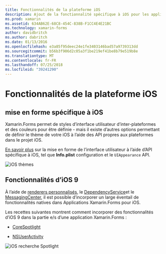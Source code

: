 ```yaml
---
title: Fonctionnalités de la plateforme iOS
description: Ajout de la fonctionnalité spécifique à iOS pour les applications Xamarin.Forms
ms.prod: xamarin
ms.assetid: 634AB62E-68C8-454C-838B-F1CC4E4E21BC
ms.technology: xamarin-forms
author: davidbritch
ms.author: dabritch
ms.date: 01/13/2016
ms.openlocfilehash: e3a85f95deec24e1fe3403146bad57a9739313dd
ms.sourcegitcommit: b56b3f906d2c05a3f1be219ef41be8b79e519b8e
ms.translationtype: MT
ms.contentlocale: fr-FR
ms.lasthandoff: 07/25/2018
ms.locfileid: "39241290"
---
```

# <a name="ios-platform-features"></a>Fonctionnalités de la plateforme iOS

## <a name="ios-specific-formatting"></a>mise en forme spécifique à iOS

Xamarin.Forms permet de styles d’interface utilisateur d’inter-plateformes et des couleurs pour être définie - mais il existe d’autres options permettant de définir le thème de votre iOS à l’aide des API propres aux plateformes dans le projet iOS.

[En savoir plus](theme.md) sur la mise en forme de l’interface utilisateur à l’aide d’API spécifique à iOS, tel que **Info.plist** configuration et le `UIAppearance` API.

![](images/status-white-sml.png "iOS thèmes")

## <a name="ios-9-features"></a>Fonctionnalités d’iOS 9

À l’aide de [renderers personnalisés](~/xamarin-forms/app-fundamentals/custom-renderer/index.md), le [DependencyService](~/xamarin-forms/app-fundamentals/dependency-service/index.md)et le [MessagingCenter](~/xamarin-forms/app-fundamentals/messaging-center.md), il est possible d’incorporer un large éventail de fonctionnalités natives dans Applications Xamarin.Forms pour iOS.

Les recettes suivantes montrent comment incorporer des fonctionnalités d’iOS 9 dans la partie e/s d’une application Xamarin.Forms :

* [CoreSpotlight](https://github.com/xamarin/recipes/tree/master/Recipes/xamarin-forms/iOS/core-spotlight-search)

* [NSUserActivity](https://github.com/xamarin/recipes/tree/master/Recipes/xamarin-forms/iOS/nsuseractivity-search)

![](images/corespotlight.png "iOS recherche Spotlight")

